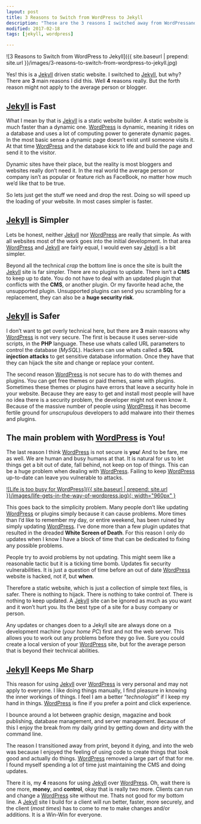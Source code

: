 ```yaml
---
layout: post
title: 3 Reasons to Switch from WordPress to Jekyll
description: "These are the 3 reasons I switched away from WordPressand to using Jekyll a static website builder."
modified: 2017-02-18
tags: [jekyll, wordpress]

---
```

![3 Reasons to Switch from WordPress to Jekyll]({{  site.baseurl | prepend: site.url }}/images/3-reasons-to-switch-from-wordpress-to-jekyll.jpg)

Yes! this is a [Jekyll](https://jekyllrb.com "Jekyl is a Static Website Builder") driven static website. I switched to [Jekyll](https://jekyllrb.com "Jekyll is a Static Website Builder"), but why? There are **3** main reasons I did this. Well **4** reasons really. But the forth reason might not apply to the average person or blogger.<!--more-->

## [Jekyll](https://jekyllrb.com "Jekyll is a Static Website Builder") is Fast
What I mean by that is [Jekyll](https://jekyllrb.com "Jekyll is a Static Website Builder") is a static website builder. A static website is much faster than a dynamic one. [WordPress](https://wordpress.com "WordPress is a Website CMS") is dynamic, meaning it rides on a database and uses a lot of computing power to generate dynamic pages. In the most basic sense a dynamic page doesn’t exist until someone visits it. At that time [WordPress](https://wordpress.com "WordPress is a Website CMS") and the database kick to life and build the page and send it to the visitor.

Dynamic sites have their place, but the reality is most bloggers and websites really don’t need it. In the real world the average person or company isn’t as popular or feature rich as FaceBook, no matter how much we’d like that to be true. 

So lets just get the stuff we need and drop the rest. Doing so will speed up the loading of your website. In most cases simpler is faster.

## [Jekyll](https://jekyllrb.com "Jekyll is a Static Website Builder") is Simpler
Lets be honest, neither [Jekyll](https://jekyllrb.com "Jekyll is a Static Website Builder") nor [WordPress](https://wordpress.com "WordPress is a Website CMS") are really that simple. As with all websites most of the work goes into the initial development. In that area [WordPress](https://wordpress.com "WordPress is a Website CMS") and [Jekyll](https://jekyllrb.com "Jekyll is a Static Website Builder") are fairly equal, I would even say [Jekyll](https://jekyllrb.com "Jekyll is a Static Website Builder") is a bit simpler. 

Beyond all the technical *crap* the bottom line is once the site is built the [Jekyll](https://jekyllrb.com "Jekyll is a Static Website Builder") site is far simpler. There are no plugins to update. There isn’t a **CMS** to keep up to date. You do not have to deal with an updated plugin that conflicts with the **CMS**, or another plugin. Or my favorite head ache, the unsupported plugin. Unsupported plugins can send you scrambling for a replacement, they can also be a **huge security risk**.

## [Jekyll](https://jekyllrb.com "Jekyll is a Static Website Builder") is Safer
I don’t want to get overly technical here, but there are **3** main reasons why [WordPress](https://wordpress.com "WordPress is a Website CMS") is not very secure. The first is because it uses server-side scripts, in the **PHP** language. These use whats called URL parameters to control the database (*MySQL*). Hackers can use whats called a **SQL injection attacks** to get sensitive database information. Once they have that they can hijack the site and change or replace your content.

The second reason [WordPress](https://wordpress.com "WordPress is a Website CMS") is not secure has to do with themes and plugins. You can get free themes or paid themes, same with plugins. Sometimes these themes or plugins have errors that leave a security hole in your website. Because they are easy to get and install most people will have no idea there is a security problem, the developer might not even know it. Because of the massive number of people using [WordPress](https://wordpress.com "WordPress is a Website CMS") it has become fertile ground for *unscrupulous* developers to add malware into their themes and plugins.

## The main problem with [WordPress](https://wordpress.com "WordPress is a Website CMS") is You!
The last reason I think [WordPress](https://wordpress.com "WordPress is a Website CMS") is not secure is **you**! And to be fare, me as well. We are human and busy humans at that. It is natural for us to let things get a bit out of date, fall behind, not keep on top of things. This can be a huge problem when dealing with [WordPress](https://wordpress.com "WordPress is a Website CMS"). Failing to keep [WordPress](https://wordpress.com "WordPress is a Website CMS") up-to-date can leave you vulnerable to attacks.

<a href="{{  site.baseurl | prepend: site.url }}/images/life-gets-in-the-way-of-wordpress.jpg" data-toggle="lightbox" data-title="Image title" data-footer="Image footer">
    ![Life is too busy for WordPress]({{  site.baseurl | prepend: site.url }}/images/life-gets-in-the-way-of-wordpress.jpg){: width="960px" }
</a>

This goes back to the simplicity problem. Many people don’t like updating [WordPress](https://wordpress.com "WordPress is a Website CMS") or plugins simply because it can cause problems. More times than I’d like to remember my day, or entire weekend, has been ruined by simply updating [WordPress](https://wordpress.com "WordPress is a Website CMS"). I’ve done more than a few plugin updates that resulted in the dreaded **White Screen of Death**. For this reason I only do updates when I know I have a block of time that can be dedicated to fixing any possible problems.

People try to avoid problems by not updating. This might seem like a reasonable tactic but it is a ticking time bomb. Updates fix security vulnerabilities. It is just a question of time before an out of date [WordPress](https://wordpress.com "WordPress is a Website CMS") website is hacked, not if, but **when**.

Therefore a static website, which is just a collection of simple text files, is safer. There is nothing to hijack. There is nothing to take control of. There is nothing to keep updated. A [Jekyll](https://jekyllrb.com "Jekyll is a Static Website Builder") site can be ignored as much as you want and it won’t hurt you. Its the best type of a site for a busy company or person. 

Any updates or changes doen to a Jekyll site are always done on a development machine (*your home PC*) first and not the web server. This allows you to work out any problems before they go live. Sure you could create a local version of your [WordPress](https://wordpress.com "WordPress is a Website CMS") site, but for the average person that is beyond their technical abilities.

## [Jekyll](https://jekyllrb.com "Jekyll is a Static Website Builder") Keeps Me Sharp
This reason for using [Jekyll](https://jekyllrb.com "Jekyll is a Static Website Builder") over [WordPress](https://wordpress.com "WordPress is a Website CMS") is very personal and may not apply to everyone. I like doing things manually, I find pleasure in knowing the inner workings of things. I feel I am a better “*technologist*” if I keep my hand in things. [WordPress](https://wordpress.com "WordPress is a Website CMS") is fine if you prefer a point and click experience. 

I bounce around a lot between graphic design, magazine and book publishing, database management, and server management. Because of this I enjoy the break from my daily grind by getting down and dirty with the command line. 

The reason I transitioned away from print, beyond it dying, and into the web was because I enjoyed the feeling of using code to create things that look good and actually do things. [WordPress](https://wordpress.com "WordPress is a Website CMS") removed a large part of that for me. I found myself spending a lot of time just maintaining the CMS and doing updates. 

There it is, my **4** reasons for using [Jekyll](https://jekyllrb.com "Jekyll is a Static Website Builder") over [WordPress](https://wordpress.com "WordPress is a Website CMS"). Oh, wait there is one more, **money**, and **control**, okay that is really two more. Clients can run and change a [WordPress](https://wordpress.com "WordPress is a Website CMS") site without me. Thats not good for my bottom line. A [Jekyll](https://jekyllrb.com "Jekyll is a Static Website Builder") site I build for a client will run better, faster, more securely, and the client (*most times*) has to come to me to make changes and/or additions. It is a Win-Win for everyone.